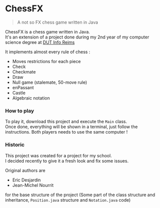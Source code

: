 # ChessFX
> A not so FX chess game written in Java

ChessFX is a chess game written in Java. <br>
It's an extension of a project done during my 2nd year of my computer science degree at [DUT Info Reims](https://iut-info.univ-reims.fr/)

It implements almost every rule of chess : 
- Moves restrictions for each piece
- Check
- Checkmate
- Draw 
- Null game (stalemate, 50-move rule)
- enPassant
- Castle
- Algebraic notation 

### How to play
To play it, download this project and execute the `Main` class. <br>
Once done, everything will be shown in a terminal, just follow the instructions. Both players needs to use the same computer !

### Historic
This project was created for a project for my school. <br>
I decided recently to give it a fresh look and fix some issues.

Original authors are 
- Eric Desjardin
- Jean-Michel Nourrit 

for the base structure of the project (Some part of the class structure and inheritance, `Position.java` structure and `Notation.java` code)

